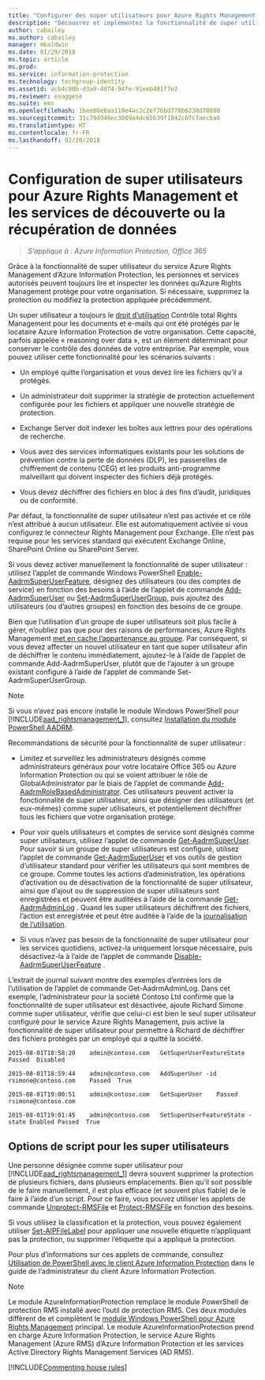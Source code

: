 ```yaml
---
title: "Configurer des super utilisateurs pour Azure Rights Management - AIP"
description: "Découvrez et implémentez la fonctionnalité de super utilisateur du service Azure Rights Management d’Azure Information Protection. Grâce à celle-ci, les personnes et services autorisés peuvent toujours lire et inspecter les données qu’Azure Rights Management protège pour votre organisation. Cette capacité, parfois appelée « reasoning over data », est un élément déterminant pour conserver le contrôle des données de votre entreprise."
author: cabailey
ms.author: cabailey
manager: mbaldwin
ms.date: 01/29/2018
ms.topic: article
ms.prod: 
ms.service: information-protection
ms.technology: techgroup-identity
ms.assetid: acb4c00b-d3a9-4d74-94fe-91eeb481f7e3
ms.reviewer: esaggese
ms.suite: ems
ms.openlocfilehash: 1bee86e8aa119e4ac2c2ef76bd778b6230d78080
ms.sourcegitcommit: 31c79d948ec3089a4dc65639f1842c07c7aecba6
ms.translationtype: HT
ms.contentlocale: fr-FR
ms.lasthandoff: 02/20/2018
---
```

# <a name="configuring-super-users-for-azure-rights-management-and-discovery-services-or-data-recovery"></a>Configuration de super utilisateurs pour Azure Rights Management et les services de découverte ou la récupération de données

>*S’applique à : Azure Information Protection, Office 365*

Grâce à la fonctionnalité de super utilisateur du service Azure Rights Management d’Azure Information Protection, les personnes et services autorisés peuvent toujours lire et inspecter les données qu’Azure Rights Management protège pour votre organisation. Si nécessaire, supprimez la protection ou modifiez la protection appliquée précédemment. 

Un super utilisateur a toujours le [droit d’utilisation](configure-usage-rights.md) Contrôle total Rights Management pour les documents et e-mails qui ont été protégés par le locataire Azure Information Protection de votre organisation. Cette capacité, parfois appelée « reasoning over data », est un élément déterminant pour conserver le contrôle des données de votre entreprise. Par exemple, vous pouvez utiliser cette fonctionnalité pour les scénarios suivants :

- Un employé quitte l’organisation et vous devez lire les fichiers qu’il a protégés.

- Un administrateur doit supprimer la stratégie de protection actuellement configurée pour les fichiers et appliquer une nouvelle stratégie de protection.

- Exchange Server doit indexer les boîtes aux lettres pour des opérations de recherche.

- Vous avez des services informatiques existants pour les solutions de prévention contre la perte de données (DLP), les passerelles de chiffrement de contenu (CEG) et les produits anti-programme malveillant qui doivent inspecter des fichiers déjà protégés.

- Vous devez déchiffrer des fichiers en bloc à des fins d’audit, juridiques ou de conformité.

Par défaut, la fonctionnalité de super utilisateur n’est pas activée et ce rôle n’est attribué à aucun utilisateur. Elle est automatiquement activée si vous configurez le connecteur Rights Management pour Exchange. Elle n’est pas requise pour les services standard qui exécutent Exchange Online, SharePoint Online ou SharePoint Server.

Si vous devez activer manuellement la fonctionnalité de super utilisateur : utilisez l’applet de commande Windows PowerShell [Enable-AadrmSuperUserFeature](/powershell/aadrm/vlatest/enable-aadrmsuperuserfeature), désignez des utilisateurs (ou des comptes de service) en fonction des besoins à l’aide de l’applet de commande [Add-AadrmSuperUser](/powershell/aadrm/vlatest/add-aadrmsuperuser) ou [Set-AadrmSuperUserGroup](/powershell/aadrm/vlatest/set-aadrmsuperusergroup), puis ajoutez des utilisateurs (ou d’autres groupes) en fonction des besoins de ce groupe. 

Bien que l’utilisation d’un groupe de super utilisateurs soit plus facile à gérer, n’oubliez pas que pour des raisons de performances, Azure Rights Management [met en cache l’appartenance au groupe](../plan-design/prepare.md#group-membership-caching-by-azure-information-protection). Par conséquent, si vous devez affecter un nouvel utilisateur en tant que super utilisateur afin de déchiffrer le contenu immédiatement, ajoutez-le à l’aide de l’applet de commande Add-AadrmSuperUser, plutôt que de l’ajouter à un groupe existant configuré à l’aide de l’applet de commande Set-AadrmSuperUserGroup.

> [!NOTE]
> Si vous n’avez pas encore installé le module Windows PowerShell pour [!INCLUDE[aad_rightsmanagement_1](../includes/aad_rightsmanagement_1_md.md)], consultez [Installation du module PowerShell AADRM](install-powershell.md).

Recommandations de sécurité pour la fonctionnalité de super utilisateur :

- Limitez et surveillez les administrateurs désignés comme administrateurs généraux pour votre locataire Office 365 ou Azure Information Protection ou qui se voient attribuer le rôle de GlobalAdministrator par le biais de l’applet de commande [Add-AadrmRoleBasedAdministrator](/powershell/module/aadrm/add-aadrmrolebasedadministrator). Ces utilisateurs peuvent activer la fonctionnalité de super utilisateur, ainsi que désigner des utilisateurs (et eux-mêmes) comme super utilisateurs, et potentiellement déchiffrer tous les fichiers que votre organisation protège.

- Pour voir quels utilisateurs et comptes de service sont désignés comme super utilisateurs, utilisez l’applet de commande [Get-AadrmSuperUser](/powershell/module/aadrm/get-aadrmsuperuser). Pour savoir si un groupe de super utilisateurs est configuré, utilisez l’applet de commande [Get-AadrmSuperUser](/powershell/module/aadrm/get-aadrmsuperusergroup) et vos outils de gestion d’utilisateur standard pour vérifier les utilisateurs qui sont membres de ce groupe. Comme toutes les actions d’administration, les opérations d’activation ou de désactivation de la fonctionnalité de super utilisateur, ainsi que d’ajout ou de suppression de super utilisateurs sont enregistrées et peuvent être auditées à l’aide de la commande [Get-AadrmAdminLog](/powershell/module/aadrm/get-aadrmadminlog) . Quand les super utilisateurs déchiffrent des fichiers, l’action est enregistrée et peut être auditée à l’aide de la [ journalisation de l’utilisation](log-analyze-usage.md).

- Si vous n’avez pas besoin de la fonctionnalité de super utilisateur pour les services quotidiens, activez-la uniquement lorsque nécessaire, puis désactivez-la à l’aide de l’applet de commande [Disable-AadrmSuperUserFeature](/powershell/module/aadrm/disable-aadrmsuperuserfeature) .

L’extrait de journal suivant montre des exemples d’entrées lors de l’utilisation de l’applet de commande Get-AadrmAdminLog. Dans cet exemple, l’administrateur pour la société Contoso Ltd confirme que la fonctionnalité de super utilisateur est désactivée, ajoute Richard Simone comme super utilisateur, vérifie que celui-ci est bien le seul super utilisateur configuré pour le service Azure Rights Management, puis active la fonctionnalité de super utilisateur pour permettre à Richard de déchiffrer des fichiers protégés par un employé qui a quitté la société.

`2015-08-01T18:58:20    admin@contoso.com   GetSuperUserFeatureState    Passed  Disabled`

`2015-08-01T18:59:44    admin@contoso.com   AddSuperUser -id rsimone@contoso.com    Passed  True`

`2015-08-01T19:00:51    admin@contoso.com   GetSuperUser    Passed  rsimone@contoso.com`

`2015-08-01T19:01:45    admin@contoso.com   SetSuperUserFeatureState -state Enabled Passed  True`

## <a name="scripting-options-for-super-users"></a>Options de script pour les super utilisateurs
Une personne désignée comme super utilisateur pour [!INCLUDE[aad_rightsmanagement_1](../includes/aad_rightsmanagement_1_md.md)] devra souvent supprimer la protection de plusieurs fichiers, dans plusieurs emplacements. Bien qu’il soit possible de le faire manuellement, il est plus efficace (et souvent plus fiable) de le faire à l’aide d’un script. Pour ce faire, vous pouvez utiliser les applets de commande [Unprotect-RMSFile](/powershell/module/azureinformationprotection/unprotect-rmsfile) et [Protect-RMSFile](/powershell/module/azureinformationprotection/protect-rmsfile) en fonction des besoins. 

Si vous utilisez la classification et la protection, vous pouvez également utiliser [Set-AIPFileLabel](/powershell/module/azureinformationprotection/set-aipfilelabel) pour appliquer une nouvelle étiquette n’appliquant pas la protection, ou supprimer l’étiquette qui a appliqué la protection. 

Pour plus d’informations sur ces applets de commande, consultez [Utilisation de PowerShell avec le client Azure Information Protection](../rms-client/client-admin-guide-powershell.md) dans le guide de l’administrateur du client Azure Information Protection.

> [!NOTE]
> Le module AzureInformationProtection remplace le module PowerShell de protection RMS installé avec l’outil de protection RMS. Ces deux modules diffèrent de et complètent le [module Windows PowerShell pour Azure Rights Management](administer-powershell.md) principal. Le module AzureInformationProtection prend en charge Azure Information Protection, le service Azure Rights Management (Azure RMS) d’Azure Information Protection et les services Active Directory Rights Management Services (AD RMS).

[!INCLUDE[Commenting house rules](../includes/houserules.md)]

